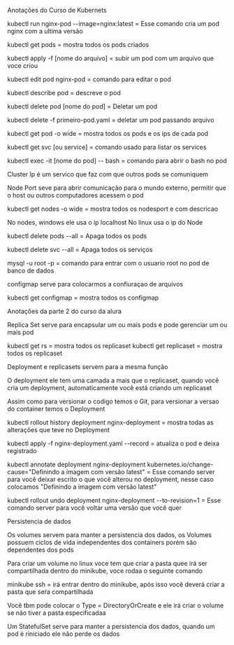 Anotações do Curso de Kubernets


kubectl run nginx-pod --image=nginx:latest = Esse comando cria um pod nginx com a ultima versão 

kubectl get pods =  mostra todos os pods criados

kubectl apply -f [nome do arquivo] = subir um pod com um arquivo que voce criou 

kubectl edit pod nginx-pod = comando para editar o pod 

kubectl describe pod = descreve o pod 

kubectl delete pod [nome do pod] = Deletar um pod

kubectl delete -f primeiro-pod.yaml = deletar um pod passando arquivo

kubectl get pod -o wide = mostra todos os pods e os ips de cada pod

kubectl get svc [ou service] = comando usado para listar os services

kubectl exec -it [nome do pod] -- bash = comando para abrir o bash no pod 

Cluster Ip é um servico que faz com que outros pods se comuniquem 


Node Port seve para abrir comunicação para o mundo externo, permitir que o host ou outros computadores acessem o pod

kubectl get nodes -o wide = mostra todos os nodesport e com descricao

No nodes, windows ele usa o ip localhost
No linux usa o ip do Node

kubectl delete pods --all = Apaga todos os pods

kubectl delete svc --all = Apaga todos os serviços

mysql -u root -p = comando para entrar com o usuario root no pod de banco de dados

configmap serve para colocarmos a confiuraçao de arquivos

kubectl get configmap = mostra todos os configmap




Anotações da parte 2 do curso da alura



Replica Set serve para encapsular um ou mais pods e pode gerenciar um ou mais pod

kubectl get rs = mostra todos os replicaset
kubectl get replicaset = mostra todos os replicaset

Deployment e replicasets servem para a mesma função

O deployment ele tem uma camada a mais que o replicaset, quando você cria um deployment, automaticamente você está criando um replicaset

Assim como para versionar o codigo temos o Git, para versionar a versao do container temos o Deployment

kubectl rollout history deployment nginx-deployment = mostra todas as alterações que teve no Deployment

kubectl apply -f nginx-deployment.yaml --record = atualiza o pod e deixa registrado 

kubectl annotate deployment nginx-deployment kubernetes.io/change-cause="Definindo  a imagem com versão latest" = Esse comando server para você deixar escrito o que você alterou no deployment, nesse caso colocamos "Definindo a imagem com versão latest"

kubectl rollout undo deployment nginx-deployment --to-revision=1  = Esse comando server para você voltar uma versâo que você quer 


Persistencia de dados

Os volumes servem para manter a persistencia dos dados, os Volumes possuem ciclos de vida independentes dos containers porém são dependentes dos pods

Para criar um volume no linux voce tem que criar a pasta quee irá ser compartilhada dentro do minikube, voce rodaa o seguinte comando

minikube ssh = irá entrar dentro do minikube, após isso você deverá criar a pasta que seŕa compartilhada

Você tbm pode colocar o Type = DirectoryOrCreate e ele irá criar o volume se não tiver a pasta especificadaa 

Um StatefulSet serve para manter a persistencia dos dados, quando um pod é riniciado ele não perde os dados

